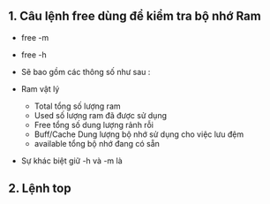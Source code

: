 ## 1. Câu lệnh free dùng để kiểm tra bộ nhớ Ram
- free -m
- free -h
- Sẽ bao gồm các thông số như sau :
- Ram vật lý 
    + Total tổng số lượng ram 
    + Used số lượng ram đã được sử dụng
    + Free tổng số dung lượng rảnh rỗi 
    + Buff/Cache Dung lượng bộ nhớ sử dụng cho việc lưu đệm
    + available tổng bộ nhớ đang có sẵn

- Sự khác biệt giữ -h và -m là 

## 2. Lệnh top 
